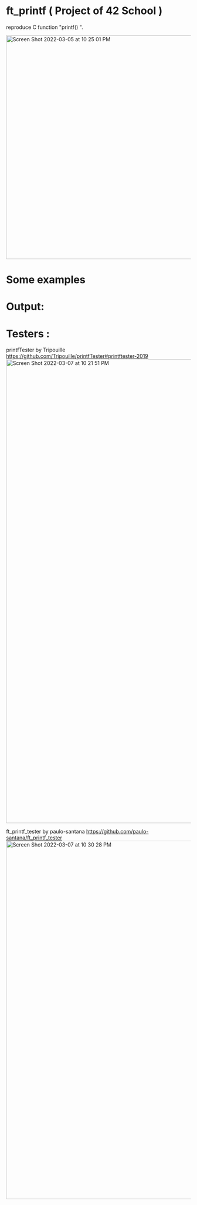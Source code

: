 # ft_printf ( Project of 42 School )
reproduce C function "printf() ". 

<img width="608" alt="Screen Shot 2022-03-05 at 10 25 01 PM" src="https://user-images.githubusercontent.com/71084868/156895713-189d02e6-b27d-492b-a524-ce8ed2086bd9.png">



# Some examples

# Output:

# Testers : 

printfTester by Tripouille
https://github.com/Tripouille/printfTester#printftester-2019
<img width="1261" alt="Screen Shot 2022-03-07 at 10 21 51 PM" src="https://user-images.githubusercontent.com/71084868/157094635-69bbbcc8-7138-4b5e-b48d-5b2b91bf8716.png">

ft_printf_tester by paulo-santana https://github.com/paulo-santana/ft_printf_tester
<img width="974" alt="Screen Shot 2022-03-07 at 10 30 28 PM" src="https://user-images.githubusercontent.com/71084868/157095884-42f2b84d-6884-45f9-96ab-1b138ad6474b.png">

